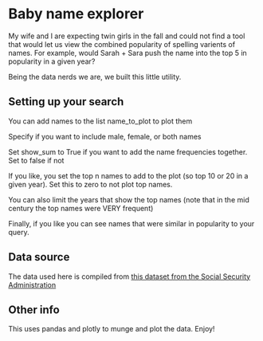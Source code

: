 # Baby name explorer
My wife and I are expecting twin girls in the fall and could not find a tool that would let us view the combined popularity of spelling varients of names. For example, would Sarah + Sara push the name into the top 5 in popularity in a given year? 

Being the data nerds we are, we built this little utility.

## Setting up your search
You can add names to the list name_to_plot to plot them

Specify if you want to include male, female, or both names

Set show_sum to True if you want to add the name frequencies together. Set to false if not

If you like, you set the top n names to add to the plot (so top 10 or 20 in a given year). Set this to zero to not plot top names.

You can also limit the years that show the top names (note that in the mid century the top names were VERY frequent)

Finally, if you like you can see names that were similar in popularity to your query.

## Data source
The data used here is compiled from [this dataset from the Social Security Administration](https://www.ssa.gov/oact/babynames/limits.html)

## Other info
This uses pandas and plotly to munge and plot the data. Enjoy!
